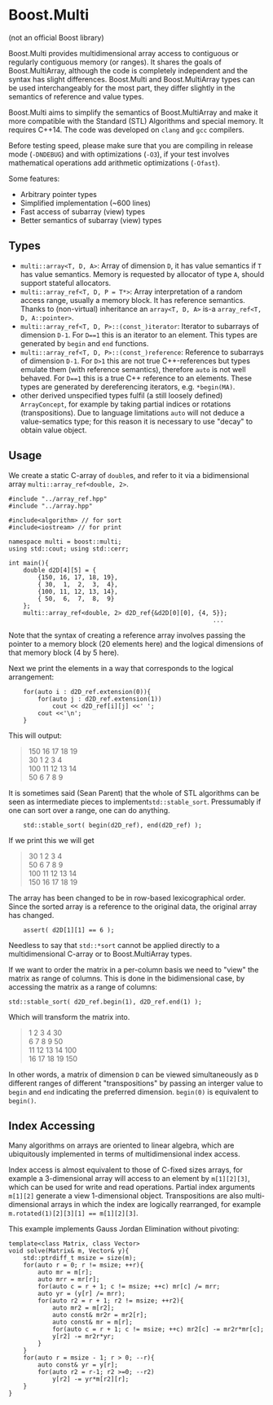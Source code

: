 # Boost.Multi

(not an official Boost library)

Boost.Multi provides multidimensional array access to contiguous or regularly contiguous memory (or ranges).
It shares the goals of Boost.MultiArray, although the code is completely independent and the syntax has slight differences.
Boost.Multi and Boost.MultiArray types can be used interchangeably for the most part, they differ slightly in the semantics of reference and value types. 

Boost.Multi aims to simplify the semantics of Boost.MultiArray and make it more compatible with the Standard (STL) Algorithms and special memory.
It requires C++14. The code was developed on `clang` and `gcc` compilers.

Before testing speed, please make sure that you are compiling in release mode (`-DNDEBUG`) and with optimizations (`-O3`), if your test involves mathematical operations add arithmetic optimizations (`-Ofast`).

Some features:

* Arbitrary pointer types
* Simplified implementation (~600 lines)
* Fast access of subarray (view) types
* Better semantics of subarray (view) types

## Types

* `multi::array<T, D, A>`: Array of dimension `D`, it has value semantics if `T` has value semantics. Memory is requested by allocator of type `A`, should support stateful allocators.
* `multi::array_ref<T, D, P = T*>`: Array interpretation of a random access range, usually a memory block. It has reference semantics. Thanks to (non-virtual) inheritance an `array<T, D, A>` is-a `array_ref<T, D, A::pointer>`.
* `multi::array_ref<T, D, P>::(const_)iterator`: Iterator to subarrays of dimension `D-1`. For `D==1` this is an iterator to an element. This types are generated by `begin` and `end` functions.
* `multi::array_ref<T, D, P>::(const_)reference`: Reference to subarrays of dimension `D-1`. For `D>1` this are not true C++-references but types emulate them (with reference semantics), therefore `auto` is not well behaved. For `D==1` this is a true C++ reference to an elements. These types are generated by dereferencing iterators, e.g. `*begin(MA)`.
* other derived unspecified types fulfil (a still loosely defined) `ArrayConcept`, for example by taking partial indices or rotations (transpositions). Due to language limitations `auto` will not deduce a value-sematics type; for this reason it is necessary to use "decay" to obtain value object.

## Usage

We create a static C-array of `double`s, and refer to it via a bidimensional array `multi::array_ref<double, 2>`.

	#include "../array_ref.hpp"
	#include "../array.hpp"
	
	#include<algorithm> // for sort
	#include<iostream> // for print
	
	namespace multi = boost::multi;
	using std::cout; using std::cerr;
	
	int main(){
		double d2D[4][5] = {
			{150, 16, 17, 18, 19},
			{ 30,  1,  2,  3,  4}, 
			{100, 11, 12, 13, 14}, 
			{ 50,  6,  7,  8,  9} 
		};
		multi::array_ref<double, 2> d2D_ref{&d2D[0][0], {4, 5}};
															...


Note that the syntax of creating a reference array involves passing the pointer to a memory block (20 elements here) and the logical dimensions of that memory block (4 by 5 here).

Next we print the elements in a way that corresponds to the logical arrangement:

		for(auto i : d2D_ref.extension(0)){
			for(auto j : d2D_ref.extension(1))
				cout << d2D_ref[i][j] <<' ';
			cout <<'\n';
		}
	
This will output:

> 150 16 17 18 19  
> 30 1 2 3 4  
> 100 11 12 13 14  
> 50 6 7 8 9

It is sometimes said (Sean Parent) that the whole of STL algorithms can be seen as intermediate pieces to implement`std::stable_sort`. 
Pressumably if one can sort over a range, one can do anything.

		std::stable_sort( begin(d2D_ref), end(d2D_ref) );

If we print this we will get

> 30 1 2 3 4  
> 50 6 7 8 9  
> 100 11 12 13 14  
> 150 16 17 18 19


The array has been changed to be in row-based lexicographical order.
Since the sorted array is a reference to the original data, the original array has changed. 

		assert( d2D[1][1] == 6 );

Needless to say that `std::*sort` cannot be applied directly to a multidimensional C-array or to Boost.MultiArray types.

If we want to order the matrix in a per-column basis we need to "view" the matrix as range of columns. This is done in the bidimensional case, by accessing the matrix as a range of columns:

	std::stable_sort( d2D_ref.begin(1), d2D_ref.end(1) );

Which will transform the matrix into. 

> 1 2 3 4 30  
> 6 7 8 9 50  
> 11 12 13 14 100  
> 16 17 18 19 150 

In other words, a matrix of dimension `D` can be viewed simultaneously as `D` different ranges of different "transpositions" by passing an interger value to `begin` and `end` indicating the preferred dimension.
`begin(0)` is equivalent to `begin()`.

## Index Accessing

Many algorithms on arrays are oriented to linear algebra, which are ubiquitously implemented in terms of multidimensional index access. 

Index access is almost equivalent to those of C-fixed sizes arrays, for example a 3-dimensional array will access to an element by `m[1][2][3]`, which can be used for write and read operations. 
Partial index arguments `m[1][2]` generate a view 1-dimensional object.
Transpositions are also multi-dimensional arrays in which the index are logically rearranged, for example `m.rotated(1)[2][3][1] == m[1][2][3]`.

This example implements Gauss Jordan Elimination without pivoting:

```
template<class Matrix, class Vector>
void solve(Matrix& m, Vector& y){
	std::ptrdiff_t msize = size(m); 
	for(auto r = 0; r != msize; ++r){
		auto mr = m[r];
		auto mrr = mr[r];
		for(auto c = r + 1; c != msize; ++c) mr[c] /= mrr;
		auto yr = (y[r] /= mrr);
		for(auto r2 = r + 1; r2 != msize; ++r2){
			auto mr2 = m[r2];
			auto const& mr2r = mr2[r];
			auto const& mr = m[r];
			for(auto c = r + 1; c != msize; ++c) mr2[c] -= mr2r*mr[c];
			y[r2] -= mr2r*yr;
		}
	}
	for(auto r = msize - 1; r > 0; --r){
		auto const& yr = y[r];
		for(auto r2 = r-1; r2 >=0; --r2)
			y[r2] -= yr*m[r2][r];
	}
}
```
